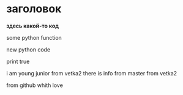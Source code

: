 # заголовок

**здесь какой-то код**

some python function

new python code

print true

i am young junior
from vetka2
there is info from master
from vetka2

from github whith love
